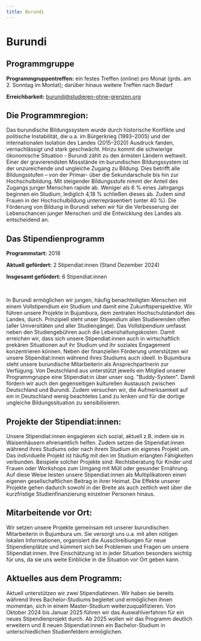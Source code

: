 ```yaml
---
title: Burundi
---
```


# Burundi

## Programmgruppe

**Programmgruppentreffen:** ein festes Treffen (online) pro Monat (grds. am 2. Sonntag im Montat); darüber hinaus weitere Treffen nach Bedarf

**Erreichbarkeit:** burundi@studieren-ohne-grenzen.org

## Die Programmregion:
Das burundische Bildungssystem wurde durch historische Konflikte und politische Instabilität, die u.a. im Bürgerkrieg (1993–2005) und der internationalen Isolation des Landes (2015–2020) Ausdruck fanden, vernachlässigt und stark geschwächt. Hinzu kommt die schwierige ökonomische Situation - Burundi zählt zu den ärmsten Ländern weltweit.
Einer der gravierendsten Missstände im burundischen Bildungssystem ist der unzureichende und ungleiche Zugang zu Bildung. Dies betrifft alle Bildungsstufen – von der Primar- über die Sekundarschule bis hin zur Hochschulbildung. Mit steigender Bildungsstufe nimmt der Anteil des Zugangs junger Menschen rapide ab. Weniger als 6 % eines Jahrgangs beginnen ein Studium, lediglich 4,18 % schließen dieses ab. Zudem sind Frauen in der Hochschulbildung unterrepräsentiert (unter 40 %). Die Förderung von Bildung in Burundi sehen wir für die Verbesserung der Lebenschancen junger Menschen und die Entwicklung des Landes als entscheidend an.

## Das Stipendienprogramm

**Programmstart:** 2018

**Aktuell gefördert:** 2 Stipendiat:innen (Stand Dezember 2024)

**Insgesamt gefördert:** 6 Stipendiat:innen 

<br>

In Burundi ermöglichen wir jungen, häufig benachteiligten Menschen mit einem Vollstipendium ein Studium und damit eine Zukunftsperspektive. Wir führen unsere Projekte in Bujumbura, dem zentralen Hochschulstandort des Landes, durch. Prinzipiell steht unser Stipendium allen Studierenden offen (aller Universitäten und aller Studiengänge). Das Vollstipendium umfasst neben den Studiengebühren auch die Lebenshaltungskosten. Damit erreichen wir, dass sich unsere Stipendiat:innen auch in wirtschaftlich prekären Situationen auf ihr Studium und ihr soziales Engagement konzentrieren können. Neben der finanziellen Förderung unterstützen wir unsere Stipendiat:innen während ihres Studiums auch ideell. In Bujumbura steht unsere burundische Mitarbeiterin als Ansprechpartnerin zur Verfügung. Von Deutschland aus unterstützt jeweils ein Mitglied unserer Programmgruppe eine Stipendiat:in über unser sog. "Buddy-System". Damit fördern wir auch den gegenseitigen kulturellen Austausch zwischen Deutschland und Burundi. Zudem versuchen wir, die Aufmerksamkeit auf ein in Deutschland wenig beachtetes Land zu lenken und für die dortige ungleiche Bildungssituation zu sensibilisieren.

## Projekte der Stipendiat:innen:
Unsere Stipendiat:innen engagieren sich sozial, aktuell z.B. indem sie in Waisenhäusern ehrenamtlich helfen. Zudem setzen die Stipendiat:innen während ihres Studiums oder nach ihrem Studium ein eigenes Projekt um. Das individuelle Projekt ist häufig mit den im Studium erlangten Fähigkeiten verbunden. Beispiele solcher Projekte sind: Rechtsberatung für Kinder und Frauen oder Workshops zum Umgang mit Müll oder gesunder Ernährung.
Auf diese Weise leisten unsere Stipendiat:innen als Multiplikatoren einen eigenen gesellschaftlichen Beitrag in ihrer Heimat. Die Effekte unserer Projekte gehen dadurch sowohl in der Breite als auch zeitlich weit über die kurzfristige Studienfinanzierung einzelner Personen hinaus.

## Mitarbeitende vor Ort:
Wir setzen unsere Projekte gemeinsam mit unserer burundischen Mitarbeiterin in Bujumbura um. Sie versorgt uns u.a. mit allen nötigen lokalen Informationen, organisiert die Ausschreibungen für neue Stipendienplätze und kümmert sich bei Problemen und Fragen um unsere Stipendiat:innen. Ihre Einschätzung ist in jeder Situation besonders wichtig für uns, da sie uns weite Einblicke in die Situation vor Ort geben kann.

## Aktuelles aus dem Programm:
Aktuell unterstützen wir zwei Stipendiatinnen. Wir haben sie bereits während Ihres Bachelor-Studiums begleitet und ermöglichen ihnen momentan, sich in einem Master-Studium weiterzuqualifizieren.
Von Oktober 2024 bis Januar 2025 führen wir das Auswahlverfahren für ein neues Stipendienprojekt durch. Ab 2025 wollen wir das Programm deutlich erweitern und 8 neuen Stipendiat:innen ein Bachelor-Studium in unterschiedlichen Studienfeldern ermöglichen.
